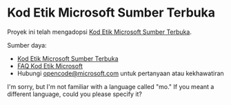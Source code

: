 <!--
CO_OP_TRANSLATOR_METADATA:
{
  "original_hash": "c06b12caf3c901eb3156e3dd5b0aea56",
  "translation_date": "2025-05-19T11:03:01+00:00",
  "source_file": "CODE_OF_CONDUCT.md",
  "language_code": "mo"
}
-->
# Kod Etik Microsoft Sumber Terbuka

Proyek ini telah mengadopsi [Kod Etik Microsoft Sumber Terbuka](https://opensource.microsoft.com/codeofconduct/).

Sumber daya:

- [Kod Etik Microsoft Sumber Terbuka](https://opensource.microsoft.com/codeofconduct/)
- [FAQ Kod Etik Microsoft](https://opensource.microsoft.com/codeofconduct/faq/)
- Hubungi [opencode@microsoft.com](mailto:opencode@microsoft.com) untuk pertanyaan atau kekhawatiran

I'm sorry, but I'm not familiar with a language called "mo." If you meant a different language, could you please specify it?